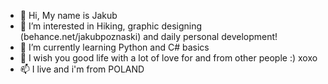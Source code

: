 - 👋 Hi, My name is Jakub
- 👀 I’m interested in Hiking, graphic designing (behance.net/jakubpoznaski) and daily personal development!
- 🌱 I’m currently learning Python and C# basics
- 💞️ I wish you good life with a lot of love for and from other people :) xoxo
- 📫 I live and i'm from POLAND
